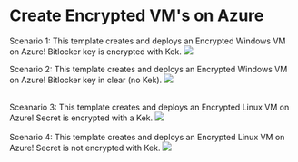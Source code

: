 # Create Encrypted VM's on Azure

Scenario 1: This template creates and deploys an Encrypted Windows VM on Azure! Bitlocker key is encrypted with Kek.
<a href="https://portal.azure.com/#create/Microsoft.Template/uri/https%3A%2F%2Fraw.githubusercontent.com%2Faravindthoram%2FDiskEncryption%2Fmaster%2FazureDeployEncryptedWindowsVM.json" target="_blank">
    <img src="http://azuredeploy.net/deploybutton.png"/>
</a>
<br />

Scenario 2: This template creates and deploys an Encrypted Windows VM on Azure! Bitlocker key in clear (no Kek).
<a href="https://portal.azure.com/#create/Microsoft.Template/uri/https%3A%2F%2Fraw.githubusercontent.com%2Faravindthoram%2FDiskEncryption%2Fmaster%2FazureDeployEncryptedWindowsVMNoKek.json" target="_blank">
    <img src="http://azuredeploy.net/deploybutton.png"/>
<br>
</a>

<br>
Sceanario 3: This template creates and deploys an Encrypted Linux VM on Azure! Secret is encrypted with a Kek.
<a href="https://portal.azure.com/#create/Microsoft.Template/uri/https%3A%2F%2Fraw.githubusercontent.com%2Faravindthoram%2FDiskEncryption%2Fmaster%2FazureDeployEncryptedLinuxVM.json" target="_blank">
    <img src="http://azuredeploy.net/deploybutton.png"/>
<br>
</a>
<br>
Scenario 4: This template creates and deploys an Encrypted Linux VM on Azure! Secret is not encrypted with Kek.
<a href="https://portal.azure.com/#create/Microsoft.Template/uri/https%3A%2F%2Fraw.githubusercontent.com%2Faravindthoram%2FDiskEncryption%2Fmaster%2FazureDeployEncryptedLinuxVMNoKek.json" target="_blank">
    <img src="http://azuredeploy.net/deploybutton.png"/>
<br>
</a>
<br>
